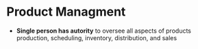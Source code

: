 # Product Managment
- **Single person has autority** to oversee all aspects of products production, scheduling, inventory, distribution, and sales
